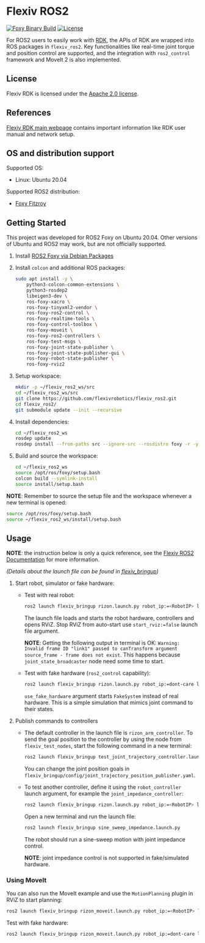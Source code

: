 # Flexiv ROS2

[![Foxy Binary Build](https://github.com/flexivrobotics/flexiv_ros2/actions/workflows/build.yml/badge.svg)](https://github.com/flexivrobotics/flexiv_ros2/actions/workflows/build.yml)
[![License](https://img.shields.io/badge/License-Apache%202.0-blue.svg)](https://opensource.org/licenses/Apache-2.0)

For ROS2 users to easily work with [RDK](https://github.com/flexivrobotics/flexiv_rdk), the APIs of RDK are wrapped into ROS packages in `flexiv_ros2`. Key functionalities like real-time joint torque and position control are supported, and the integration with `ros2_control` framework and MoveIt 2 is also implemented.

## License

Flexiv RDK is licensed under the [Apache 2.0 license](https://www.apache.org/licenses/LICENSE-2.0.html).

## References

[Flexiv RDK main webpage](https://rdk.flexiv.com/) contains important information like RDK user manual and network setup.

## OS and distribution support

Supported OS:

- Linux: Ubuntu 20.04

Supported ROS2 distribution:

- [Foxy Fitzroy](https://docs.ros.org/en/foxy/index.html)

## Getting Started

This project was developed for ROS2 Foxy on Ubuntu 20.04. Other versions of Ubuntu and ROS2 may work, but are not officially supported.

1. Install [ROS2 Foxy via Debian Packages](https://docs.ros.org/en/foxy/Installation/Ubuntu-Install-Debians.html)

2. Install `colcon` and additional ROS packages:

    ```bash
    sudo apt install -y \
        python3-colcon-common-extensions \
        python3-rosdep2
        libeigen3-dev \
        ros-foxy-xacro \
        ros-foxy-tinyxml2-vendor \
        ros-foxy-ros2-control \
        ros-foxy-realtime-tools \
        ros-foxy-control-toolbox \
        ros-foxy-moveit \
        ros-foxy-ros2-controllers \
        ros-foxy-test-msgs \
        ros-foxy-joint-state-publisher \
        ros-foxy-joint-state-publisher-gui \
        ros-foxy-robot-state-publisher \
        ros-foxy-rviz2
    ```

3. Setup workspace:

    ```bash
    mkdir -p ~/flexiv_ros2_ws/src
    cd ~/flexiv_ros2_ws/src
    git clone https://github.com/flexivrobotics/flexiv_ros2.git
    cd flexiv_ros2/
    git submodule update --init --recursive
    ```

4. Install dependencies:

    ```bash
    cd ~/flexiv_ros2_ws
    rosdep update
    rosdep install --from-paths src --ignore-src --rosdistro foxy -r -y
    ```

5. Build and source the workspace:

    ```bash
    cd ~/flexiv_ros2_ws
    source /opt/ros/foxy/setup.bash
    colcon build --symlink-install
    source install/setup.bash
    ```

**NOTE**: Remember to source the setup file and the workspace whenever a new terminal is opened:

```bash
source /opt/ros/foxy/setup.bash
source ~/flexiv_ros2_ws/install/setup.bash
```

## Usage

**NOTE**: the instruction below is only a quick reference, see the [Flexiv ROS2 Documentation](https://rdk.flexiv.com/manual/ros2_packages.html) for more information.

*(Details about the launch file can be found in [flexiv_bringup](/flexiv_bringup))*

1. Start robot, simulator or fake hardware:

    - Test with real robot:

        ```bash
        ros2 launch flexiv_bringup rizon.launch.py robot_ip:=<RobotIP> local_ip:=<LocalIP>
        ```

        The launch file loads and starts the robot hardware, controllers and opens RViZ. Stop RViZ from auto-start use `start_rviz:=false` launch file argument.

        **NOTE**: Getting the following output in terminal is OK: `Warning: Invalid frame ID "link1" passed to canTransform argument source_frame - frame does not exist`. This happens because `joint_state_broadcaster` node need some time to start.

    - Test with fake hardware (`ros2_control` capability):

        ```bash
        ros2 launch flexiv_bringup rizon.launch.py robot_ip:=dont-care local_ip:=dont-care use_fake_hardware:=true
        ```

        `use_fake_hardware` argument starts `FakeSystem` instead of real hardware. This is a simple simulation that mimics joint command to their states.

2. Publish commands to controllers

   - The default controller in the launch file is `rizon_arm_controller`. To send the goal position to the controller by using the node from `flexiv_test_nodes`, start the following command in a new terminal:

        ```bash
        ros2 launch flexiv_bringup test_joint_trajectory_controller.launch.py
        ```

        You can change the joint position goals in `flexiv_bringup/config/joint_trajectory_position_publisher.yaml`.

   - To test another controller, define it using the `robot_controller` launch argument, for example the `joint_impedance_controller`:

        ```bash
        ros2 launch flexiv_bringup rizon.launch.py robot_ip:=<RobotIP> local_ip:=<LocalIP> robot_controller:=joint_impedance_controller
        ```

        Open a new terminal and run the launch file:

        ```bash
        ros2 launch flexiv_bringup sine_sweep_impedance.launch.py
        ```

        The robot should run a sine-sweep motion with joint impedance control.

        **NOTE**: joint impedance control is not supported in fake/simulated hardware.

### Using MoveIt

You can also run the MoveIt example and use the `MotionPlanning` plugin in RViZ to start planning:

```bash
ros2 launch flexiv_bringup rizon_moveit.launch.py robot_ip:=<RobotIP> local_ip:=<LocalIP>
```

Test with fake hardware:

```bash
ros2 launch flexiv_bringup rizon_moveit.launch.py robot_ip:=dont-care local_ip:=dont-care use_fake_hardware:=true
```
